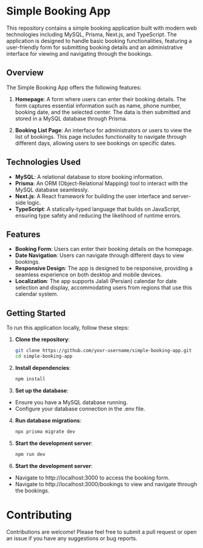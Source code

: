 # Simple Booking App

This repository contains a simple booking application built with modern web technologies including MySQL, Prisma, Next.js, and TypeScript. The application is designed to handle basic booking functionalities, featuring a user-friendly form for submitting booking details and an administrative interface for viewing and navigating through the bookings.

## Overview

The Simple Booking App offers the following features:

1. **Homepage**: A form where users can enter their booking details. The form captures essential information such as name, phone number, booking date, and the selected center. The data is then submitted and stored in a MySQL database through Prisma.

2. **Booking List Page**: An interface for administrators or users to view the list of bookings. This page includes functionality to navigate through different days, allowing users to see bookings on specific dates.

## Technologies Used

- **MySQL**: A relational database to store booking information.
- **Prisma**: An ORM (Object-Relational Mapping) tool to interact with the MySQL database seamlessly.
- **Next.js**: A React framework for building the user interface and server-side logic.
- **TypeScript**: A statically-typed language that builds on JavaScript, ensuring type safety and reducing the likelihood of runtime errors.

## Features

- **Booking Form**: Users can enter their booking details on the homepage.
- **Date Navigation**: Users can navigate through different days to view bookings.
- **Responsive Design**: The app is designed to be responsive, providing a seamless experience on both desktop and mobile devices.
- **Localization**: The app supports Jalali (Persian) calendar for date selection and display, accommodating users from regions that use this calendar system.

## Getting Started

To run this application locally, follow these steps:

1. **Clone the repository**:

   ```bash
   git clone https://github.com/your-username/simple-booking-app.git
   cd simple-booking-app

   ```

2. **Install dependencies**:

   ```bash
   npm install

   ```

3. **Set up the database**:

- Ensure you have a MySQL database running.
- Configure your database connection in the .env file.

4. **Run database migrations**:
   ```bash
   npx prisma migrate dev
   ```
5. **Start the development server**:
   ```bash
   npm run dev
   ```
6. **Start the development server**:

- Navigate to http://localhost:3000 to access the booking form.
- Navigate to http://localhost:3000/bookings to view and navigate through the bookings.

# Contributing

Contributions are welcome! Please feel free to submit a pull request or open an issue if you have any suggestions or bug reports.
